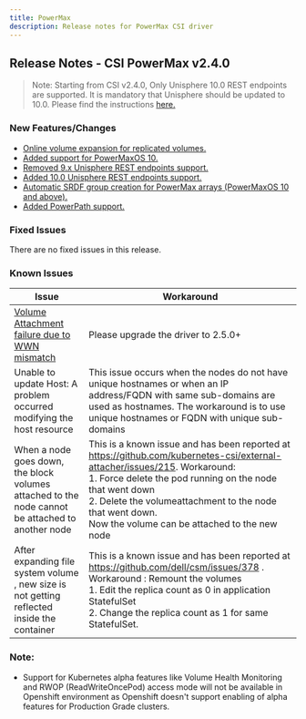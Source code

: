 ```yaml
---
title: PowerMax
description: Release notes for PowerMax CSI driver
---
```


## Release Notes - CSI PowerMax v2.4.0

> Note: Starting from CSI v2.4.0, Only Unisphere 10.0 REST endpoints are supported. It is mandatory that Unisphere should be updated to 10.0. Please find the instructions [here.](https://dl.dell.com/content/manual34878027-dell-unisphere-for-powermax-10-0-0-installation-guide.pdf?language=en-us&ps=true)

### New Features/Changes
- [Online volume expansion for replicated volumes.](https://github.com/dell/csm/issues/336)
- [Added support for PowerMaxOS 10.](https://github.com/dell/csm/issues/389)
- [Removed 9.x Unisphere REST endpoints support.](https://github.com/dell/csm/issues/389)
- [Added 10.0 Unisphere REST endpoints support.](https://github.com/dell/csm/issues/389)
- [Automatic SRDF group creation for PowerMax arrays (PowerMaxOS 10 and above).](https://github.com/dell/csm/issues/411)
- [Added PowerPath support.](https://github.com/dell/csm/issues/436)

### Fixed Issues
There are no fixed issues in this release.

### Known Issues

| Issue | Workaround |
|-------|------------|
|[Volume Attachment failure due to WWN mismatch](https://github.com/dell/csm/issues/548)| Please upgrade the driver to 2.5.0+|
| Unable to update Host: A problem occurred modifying the host resource | This issue occurs when the nodes do not have unique hostnames or when an IP address/FQDN with same sub-domains are used as hostnames. The workaround is to use unique hostnames or FQDN with unique sub-domains|
| When a node goes down, the block volumes attached to the node cannot be attached to another node | This is a known issue and has been reported at https://github.com/kubernetes-csi/external-attacher/issues/215. Workaround: <br /> 1. Force delete the pod running on the node that went down <br /> 2. Delete the volumeattachment to the node that went down. <br /> Now the volume can be attached to the new node |
| After expanding file system volume , new size is not getting reflected inside the container | This is a known issue and has been reported at https://github.com/dell/csm/issues/378 . Workaround : Remount the volumes <br/> 1. Edit the replica count as 0 in application StatefulSet <br /> 2. Change the replica count as 1 for same StatefulSet. |

### Note:

- Support for Kubernetes alpha features like Volume Health Monitoring and RWOP (ReadWriteOncePod) access mode will not be available in Openshift environment as Openshift doesn't support enabling of alpha features for Production Grade clusters.

